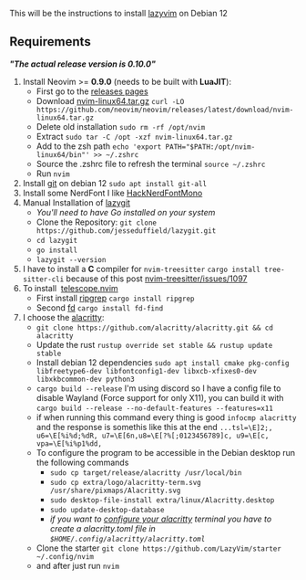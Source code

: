 This will be the instructions to install [lazyvim](https://www.lazyvim.org/) on Debian 12

## Requirements

***"The actual release  version is 0.10.0"***
1. Install Neovim >= **0.9.0** (needs to be built with **LuaJIT**):
	- First go to the [releases pages](https://github.com/neovim/neovim/releases/tag/v0.10.0)
	- Download [nvim-linux64.tar.gz](https://github.com/neovim/neovim/releases/latest/download/nvim-linux64.tar.gz) `curl -LO https://github.com/neovim/neovim/releases/latest/download/nvim-linux64.tar.gz`
	- Delete old installation `sudo rm -rf /opt/nvim` 
	- Extract `sudo tar -C /opt -xzf nvim-linux64.tar.gz`
	- Add to the zsh path `echo 'export PATH="$PATH:/opt/nvim-linux64/bin"' >> ~/.zshrc`
	- Source the .zshrc file to refresh the terminal `source ~/.zshrc`
	- Run `nvim`
2. Install [git](https://git-scm.com/book/en/v2/Getting-Started-Installing-Git) on debian 12 `sudo apt install git-all`
3. Install some NerdFont I like [HackNerdFontMono](https://github.com/ryanoasis/nerd-fonts/blob/master/patched-fonts/Hack/Regular/HackNerdFontMono-Regular.ttf)
4. Manual Installation of [lazygit](https://github.com/jesseduffield/lazygit)  
	- *You'll need to have Go installed on your system* 
	- Clone the Repository: `git clone https://github.com/jesseduffield/lazygit.git`
	- `cd lazygit`
	- `go install`
	- `lazygit --version`
5. I have to install a **C** compiler for `nvim-treesitter` `cargo install tree-sitter-cli` because of this post [nvim-treesitter/issues/1097](https://github.com/nvim-treesitter/nvim-treesitter/issues/1097)
6. To install  [telescope.nvim](https://github.com/nvim-telescope/telescope.nvim)
   - First install [ripgrep](https://github.com/BurntSushi/ripgrep) `cargo install ripgrep`
   - Second [fd](https://github.com/sharkdp/fd) `cargo install fd-find`
7. I choose the [alacritty](https://github.com/alacritty/alacritty):
	- `git clone https://github.com/alacritty/alacritty.git && cd alacritty`
	- Update the rust `rustup override set stable && rustup update stable`
	- Install debian 12 dependencies `sudo apt install cmake pkg-config libfreetype6-dev libfontconfig1-dev libxcb-xfixes0-dev libxkbcommon-dev python3`
	-  `cargo build --release` I'm using discord so I have a config file to disable Wayland (Force support for only X11), you can build it with `cargo build --release --no-default-features --features=x11`
	- if when running this command every thing is good `infocmp alacritty` and the response is somethis like this at the end  `...tsl=\E]2;, u6=\E[%i%d;%dR, u7=\E[6n,u8=\E[?%[;0123456789]c, u9=\E[c, vpa=\E[%i%p1%dd,`
	- To configure the program to be accessible in the Debian desktop run the following commands
		- `sudo cp target/release/alacritty /usr/local/bin`
		- `sudo cp extra/logo/alacritty-term.svg /usr/share/pixmaps/Alacritty.svg`
		- `sudo desktop-file-install extra/linux/Alacritty.desktop`
		- `sudo update-desktop-database`
		- *if you want to [configure your alacritty](https://alacritty.org/config-alacritty.html) terminal you have to create a alacritty.toml file in `$HOME/.config/alacritty/alacritty.toml`*
	- Clone the starter `git clone https://github.com/LazyVim/starter ~/.config/nvim`
	- and after just run `nvim`